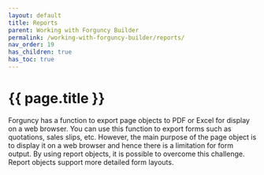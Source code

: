 ```yaml
---
layout: default
title: Reports
parent: Working with Forguncy Builder
permalink: /working-with-forguncy-builder/reports/
nav_order: 19
has_children: true
has_toc: true
---
```


# {{ page.title }}

Forguncy has a function to export page objects to PDF or Excel for display on a web browser. You can use this function to export forms such as quotations, sales slips, etc. However, the main purpose of the page object is to display it on a web browser and hence there is a limitation for form output. By using report objects, it is possible to overcome this challenge. Report objects support more detailed form layouts.

